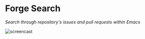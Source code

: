# Forge Search
*Search through repository's issues and pull requests within Emacs*

![screencast](forge-search-screencast.gif)
